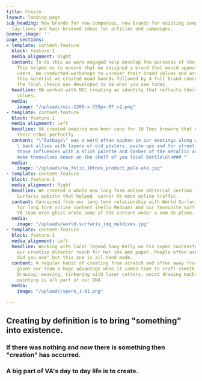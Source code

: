 ```yaml
---
title: Create
layout: landing-page
sub_heading: New brands for new companies, new brands for existing companies, slogans,
  tag-lines and hair-brained ideas for articles and campaigns.
banner_image: ''
page_sections:
- template: content-feature
  block: feature-1
  media_alignment: Right
  content: To do this we were engaged help develop the personas of their key demographics.
    This helped us to ensure that we designed a brand that would appeal to the correct
    users. We conducted workshops to uncover their brand values and archetype. From
    this material we created mood boards followed by 4 full brand concepts of which
    the final choice was developed to be what you see today.
  headline: VA worked with MIC creating an identity that reflects their culture and
    values.
  media:
    image: "/uploads/mic-1200-x-750px-07_v2.png"
- template: content-feature
  block: feature-1
  media_alignment: Left
  headline: VA created amazing new beer cans for 10 Toes brewery that encapsulated
    their ethos perfectly
  content: "\"Ratbags\" was a word often spoken in our meetings along with a fondness
    \ back allies with layers of old posters, paste ups and for street art. Pairing
    those influences with a slick palette and dashes of the metallic and these cans
    make themselves known on the shelf of you local bottlo\n\n### "
  media:
    image: "/uploads/va_folio_10toes_product_pale-ale.jpg"
- template: content-feature
  block: feature-1
  media_alignment: Right
  headline: We created a whole new long form online editorial section for the World
    Surfaris website that helped  corner X% more online traffic.
  content: Conceived from our long term relationship with World Surfaris and a love
    for long form online content (hello Medium) and our favourite surf magazines The
    VA team even ghost wrote some of the content under a nom de plume.
  media:
    image: "/uploads/world-surfaris_img_maldives.jpg"
- template: content-feature
  block: feature-1
  media_alignment: Left
  headline: Working with local legend Tony Kelly on his super successful SPERO saw
    our creative director reach for her ink and paper. People often ask "what font
    did you use" but this one is all hand made.
  content: A regular habit of creating from scratch and often away from the screen
    gives our team a huge advantage when it comes time to craft something original.
    Drawing, weaving, tinkering with laser cutters, weird drawing machines  and light
    painting is all part of our DNA.
  media:
    image: "/uploads/spero_1-01.png"

---
```

## Creating by definition is to bring "something" into existence.

### If there was **nothing** and now there is **something** then "creation" has occurred.

### A big part of VA's day to day life is to create.